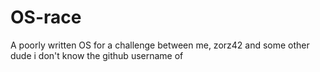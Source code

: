 # OS-race
A poorly written OS for a challenge between me, zorz42 and some other dude i don't know the github username of
